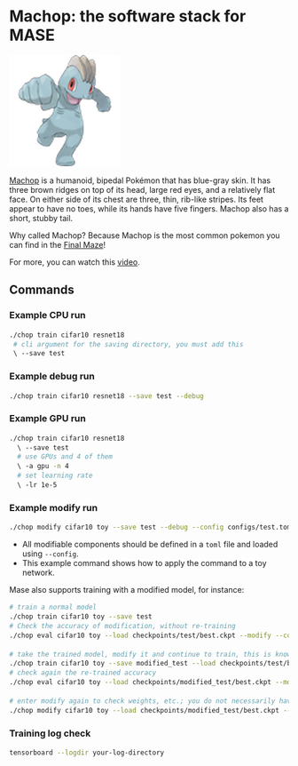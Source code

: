 # Machop: the software stack for MASE

![alt text](machop.png)

[Machop](https://bulbapedia.bulbagarden.net/wiki/Machop_(Pok%C3%A9mon)) is a humanoid, bipedal Pokémon that has blue-gray skin. It has three brown ridges on top of its head, large red eyes, and a relatively flat face. On either side of its chest are three, thin, rib-like stripes. Its feet appear to have no toes, while its hands have five fingers. Machop also has a short, stubby tail.

Why called Machop? Because Machop is the most common pokemon you can find in the [Final Maze](https://bulbapedia.bulbagarden.net/wiki/Final_Maze)!

For more, you can watch this [video](https://www.youtube.com/watch?v=JEUsN_KlDy8&ab_channel=Mah-Dry-Bread-Gameplay%26Streams%21).

## Commands

### Example CPU run

```bash
./chop train cifar10 resnet18
 # cli argument for the saving directory, you must add this
 \ --save test
```

### Example debug run

```bash
./chop train cifar10 resnet18 --save test --debug
```

### Example GPU run

```bash
./chop train cifar10 resnet18 
  \ --save test 
  # use GPUs and 4 of them
  \ -a gpu -n 4
  # set learning rate
  \ -lr 1e-5
```

### Example modify run

```bash
./chop modify cifar10 toy --save test --debug --config configs/test.toml
```

- All modifiable components should be defined in a `toml` file and loaded using `--config`.
- This example command shows how to apply the command to a toy network.

Mase also supports training with a modified model, for instance:

```bash
# train a normal model
./chop train cifar10 toy --save test
# Check the accuracy of modification, without re-training
./chop eval cifar10 toy --load checkpoints/test/best.ckpt --modify --config configs/test.toml

# take the trained model, modify it and continue to train, this is known as quantization aware training
./chop train cifar10 toy --save modified_test --load checkpoints/test/best.ckpt --modify --config configs/test.toml
# check again the re-trained accuracy
./chop eval cifar10 toy --load checkpoints/modified_test/best.ckpt --modify --config configs/test.toml

# enter modify again to check weights, etc.; you do not necessarily have to save the model in modify
./chop modify cifar10 toy --load checkpoints/modified_test/best.ckpt --config configs/test.toml
```


### Training log check

```bash
tensorboard --logdir your-log-directory
```

